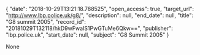 {
  "date": "2018-10-29T13:21:18.788525", 
  "open_access": true, 
  "target_url": "http://www.lbp.police.uk/g8/", 
  "description": null, 
  "end_date": null, 
  "title": "G8 summit 2005", 
  "record_id": "20181029T132118/hkD9wFwaIS1PwGTuMe6Qkw==", 
  "publisher": "lbp.police.uk", 
  "start_date": null, 
  "subject": "G8 Summit 2005"
}

None